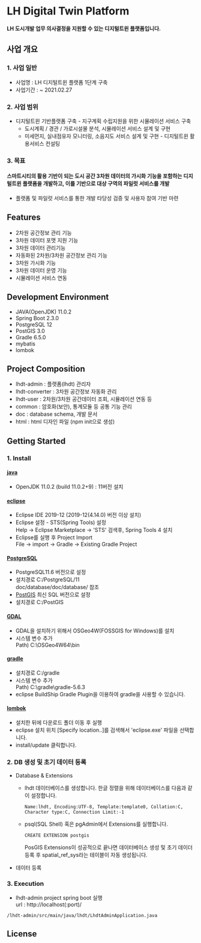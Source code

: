 # LH Digital Twin Platform

<strong>LH 도시개발 업무 의사결정을 지원할 수 있는 디지털트윈 플랫폼입니다.</strong>


## 사업 개요   
### 1. 사업 일반
   - 사업명 : LH 디지털트윈 플랫폼 1단계 구축
   - 사업기간 : ~ 2021.02.27
 
### 2. 사업 범위
   - 디지털트윈 기반플랫폼 구축
    - 지구계획 수립지원을 위한 시뮬레이션 서비스 구축
        - 도시계획 / 경관 / 가로시설물 분석, 시뮬레이션 서비스 설계 및 구현
        - 미세먼지, 실내점유자 모니터링, 소음지도 서비스 설계 및 구현
    - 디지털트윈 활용서비스 컨설팅

### 3. 목표
#### 스마트시티의 활용 기반이 되는 도시 공간 3차원 데이터의 가시화 기능을  포함하는 디지털트윈 플랫폼을 개발하고, 이를 기반으로 대상 구역의 파일럿 서비스를 개발
   - 플랫폼 및 파일럿 서비스를 통한 개발 타당성 검증 및 사용자 참여 기반 마련 

## Features
- 2차원 공간정보 관리 기능
- 3차원 데이터 포맷 지원 기능
- 3차원 데이터 관리기능
- 자동화된 2차원/3차원 공간정보 관리 기능
- 3차원 가시화 기능
- 3차원 데이터 운영 기능
- 시뮬레이션 서비스 연동

## Development Environment
- JAVA(OpenJDK) 11.0.2
- Spring Boot 2.3.0
- PostgreSQL 12
- PostGIS 3.0
- Gradle 6.5.0
- mybatis
- lombok

## Project Composition
- lhdt-admin : 플랫폼(lhdt) 관리자     
- lhdt-converter : 3차원 공간정보 자동화 관리
- lhdt-user : 2차원/3차원  공간데이터 조회, 시뮬레이션 연동 등
- common : 암호화(보안), 통계모듈 등 공통 기능 관리
- doc : database schema, 개발 문서
- html : html 디자인 파일 (npm init으로 생성)

## Getting Started

### 1. Install
#### [java](https://jdk.java.net/archive/)
- OpenJDK 11.0.2 (build 11.0.2+9) : 11버전 설치

#### [eclipse](https://www.eclipse.org/downloads/download.php?file=/oomph/epp/2019-12/R/eclipse-inst-win64.exe)
- Eclipse IDE 2019-12 (2019-12(4.14.0) 버전 이상 설치)<br>
- Eclipse 설정 - STS(Spring Tools) 설정 <br>
  Help → Eclipse Marketplace → 'STS' 검색후, Spring Tools 4 설치
- Eclipse를 실행 후 Project Import <br>
  File → import → Gradle → Existing Gradle Project

#### [PostgreSQL](https://www.enterprisedb.com/downloads/postgres-postgresql-downloads)
- PostgreSQL11.6 버전으로 설정
- 설치경로 C:/PostgreSQL/11 <br>
  doc/database/doc/database/ 참조 
- [PostGIS](https://postgis.net/) 최신 SQL 버전으로 설정
- 설치경로 C:/PostGIS

#### [GDAL](https://trac.osgeo.org/osgeo4w/)
- GDAL을 설치하기 위해서 OSGeo4W(FOSSGIS for Windows)를 설치
- 시스템 변수 추가 <br>
  Path) C:\OSGeo4W64\bin 

#### [gradle](https://gradle.org/docs/)
- 설치경로 C:/gradle
- 시스템 변수 추가 <br> 
  Path) C:\gradle\gradle-5.6.3 
- eclipse BuildShip Gradle Plugin을 이용하여 gradle을 사용할 수 있습니다.

#### [lombok](https://projectlombok.org/)
- 설치한 뒤에 다운로드 폴더 이동 후 실행
- eclipse 설치 위치 [Specify location..]를 검색해서 'eclipse.exe' 파일을 선택합니다.
- install/update 클릭합니다.

  
### 2. DB 생성 및 초기 데이터 등록
- Database & Extensions
   - lhdt 데이터베이스를 생성합니다.
       한글 정렬을 위해 데이터베이스를 다음과 같이 설정합니다.
     <pre><code>Name:lhdt, Encoding:UTF-8, Template:template0, Collation:C, Character type:C, Connection Limit:-1</code></pre>
   - psql(SQL Shell) 혹은 pgAdmin에서 Extensions를 실행합니다.
     <pre><code>CREATE EXTENSION postgis</code></pre>
     PosGIS Extensions이 성공적으로 끝나면 데이터베이스 생성 및 초기 데이더 등록 후 spatial_ref_sys라는 테이블이 자동 생성됩니다.

- 데이터 등록
      
### 3. Execution
- lhdt-admin project spring boot 실행 <br>
  url : http://localhost(:port)/
<pre><code>/lhdt-admin/src/main/java/lhdt/LhdtAdminApplication.java</code></pre>

## License

<br><br>

